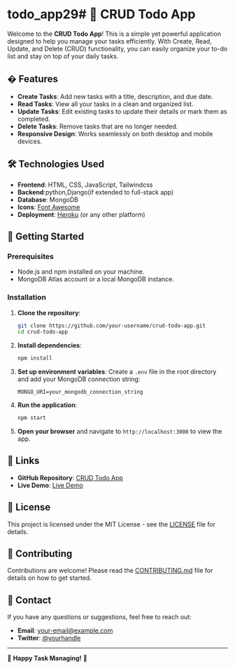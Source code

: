# todo_app29# 📝 CRUD Todo App

Welcome to the **CRUD Todo App**! This is a simple yet powerful application designed to help you manage your tasks efficiently. With Create, Read, Update, and Delete (CRUD) functionality, you can easily organize your to-do list and stay on top of your daily tasks.

## � Features

- **Create Tasks**: Add new tasks with a title, description, and due date.
- **Read Tasks**: View all your tasks in a clean and organized list.
- **Update Tasks**: Edit existing tasks to update their details or mark them as completed.
- **Delete Tasks**: Remove tasks that are no longer needed.
- **Responsive Design**: Works seamlessly on both desktop and mobile devices.

## 🛠️ Technologies Used

- **Frontend**: HTML, CSS, JavaScript, Tailwindcss
- **Backend**:python,Django(if extended to full-stack app)
- **Database**: MongoDB
- **Icons**: [Font Awesome](https://fontawesome.com/)
- **Deployment**: [Heroku](https://www.heroku.com/) (or any other platform)

## 🚀 Getting Started

### Prerequisites

- Node.js and npm installed on your machine.
- MongoDB Atlas account or a local MongoDB instance.


### Installation

1. **Clone the repository**:
   ```bash
   git clone https://github.com/your-username/crud-todo-app.git
   cd crud-todo-app
   ```

2. **Install dependencies**:
   ```bash
   npm install
   ```

3. **Set up environment variables**:
   Create a `.env` file in the root directory and add your MongoDB connection string:
   ```env
   MONGO_URI=your_mongodb_connection_string
   ```

4. **Run the application**:
   ```bash
   npm start
   ```

5. **Open your browser** and navigate to `http://localhost:3000` to view the app.

## 🔗 Links

- **GitHub Repository**: [CRUD Todo App](https://github.com/your-username/crud-todo-app)
- **Live Demo**: [Live Demo](https://your-heroku-app.herokuapp.com)

## 📜 License

This project is licensed under the MIT License - see the [LICENSE](LICENSE) file for details.

## 🤝 Contributing

Contributions are welcome! Please read the [CONTRIBUTING.md](CONTRIBUTING.md) file for details on how to get started.

## 📧 Contact

If you have any questions or suggestions, feel free to reach out:

- **Email**: your-email@example.com
- **Twitter**: [@yourhandle](https://twitter.com/yourhandle)

---

🌟 **Happy Task Managing!** 🌟